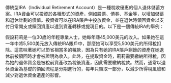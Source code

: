 

傳統型IRA（Individual Retirement Account）是一種稅收優惠的個人退休儲蓄方案。IRA資金可以投資於各種形式的資產，例如股票、債券、基金等，以增加儲蓄和退休計劃的價值。投資者可以在IRA賬戶中投放資金，並在退休時領回資金以支付日常開支或贖回資產以達到資產轉移或提現目的。以下是一個傳統IRA的舉例：

假設莉莉是一位30歲的年輕專業人士，她每年賺45,000美元的收入。如果她在這一年中將5,500美元放入傳統IRA賬戶中，那麼她可以享受5,500美元的所得稅扣除。這意味著她可以節省相當多的稅款，因為只有她的IRA賬戶剩餘的資產在她退休前被領回時才會被證明為收入。此外，在提取資金時，莉莉需要繳納所得稅，因為她的退休資金是被稅前資產改為稅後資產，因此需要繳納稅款。然而，通常以退休資金為基礎的領回流程是分期進行的，每年只領取一部分，以減少所得稅風險和減少對退休資金遺產的影響。